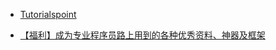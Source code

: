 * [Tutorialspoint](https://www.tutorialspoint.com/index.htm)

* [【福利】成为专业程序员路上用到的各种优秀资料、神器及框架](https://zhuanlan.zhihu.com/p/25152321)
